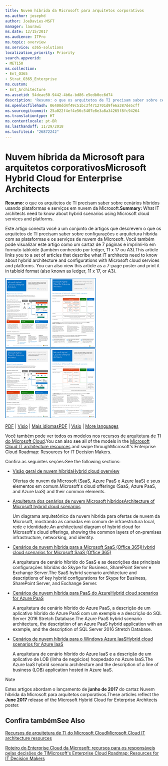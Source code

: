 ```yaml
---
title: Nuvem híbrida da Microsoft para arquitetos corporativos
ms.author: josephd
author: JoeDavies-MSFT
manager: laurawi
ms.date: 12/15/2017
ms.audience: ITPro
ms.topic: overview
ms.service: o365-solutions
localization_priority: Priority
search.appverid:
- MET150
ms.collection:
- Ent_O365
- Strat_O365_Enterprise
ms.custom:
- Ent_Architecture
ms.assetid: 54deae50-9442-4b6a-bd86-e5edb0ec6d74
description: 'Resumo: o que os arquitetos de TI precisam saber sobre cenários híbridos usando plataformas e serviços em nuvem da Microsoft.'
ms.openlocfilehash: 06400dd4f49c51bc3f4712701d9fe6a387de5cff
ms.sourcegitcommit: 25a022f4ef4e56c5407e8e3a8a34265f8fc94264
ms.translationtype: HT
ms.contentlocale: pt-BR
ms.lasthandoff: 11/29/2018
ms.locfileid: "26872242"
---
```

# <a name="microsoft-hybrid-cloud-for-enterprise-architects"></a><span data-ttu-id="c6167-103">Nuvem híbrida da Microsoft para arquitetos corporativos</span><span class="sxs-lookup"><span data-stu-id="c6167-103">Microsoft Hybrid Cloud for Enterprise Architects</span></span>

 <span data-ttu-id="c6167-104">**Resumo:** o que os arquitetos de TI precisam saber sobre cenários híbridos usando plataformas e serviços em nuvem da Microsoft.</span><span class="sxs-lookup"><span data-stu-id="c6167-104">**Summary:** What IT architects need to know about hybrid scenarios using Microsoft cloud services and platforms.</span></span>
  
<span data-ttu-id="c6167-p101">Este artigo conecta você a um conjunto de artigos que descrevem o que os arquitetos de TI precisam saber sobre configurações e arquitetura híbrida com as plataformas e os serviços de nuvem da Microsoft. Você também pode visualizar este artigo como um cartaz de 7 páginas e imprimi-lo em formato tabloide (também conhecido por ledger, 11 x 17 ou A3).</span><span class="sxs-lookup"><span data-stu-id="c6167-p101">This article links you to a set of articles that describe what IT architects need to know about hybrid architecture and configurations with Microsoft cloud services and platforms. You can also view this article as a 7-page poster and print it in tabloid format (also known as ledger, 11 x 17, or A3).</span></span>
  
<span data-ttu-id="c6167-107">[![Imagem em miniatura do modelo híbrido em nuvem da Microsoft](media/Hybrid-Poster/Hybrid-Cloud-Thumbnail.png)](https://www.microsoft.com/download/details.aspx?id=54424
)</span><span class="sxs-lookup"><span data-stu-id="c6167-107">[![Thumb image for the Microsoft hybrid cloud model](media/Hybrid-Poster/Hybrid-Cloud-Thumbnail.png)](https://www.microsoft.com/download/details.aspx?id=54424
)</span></span>
  
<span data-ttu-id="c6167-108">[PDF](https://go.microsoft.com/fwlink/p/?linkid=842082) | [Visio](https://go.microsoft.com/fwlink/p/?linkid=842083) | 
[Mais idiomas](https://www.microsoft.com/download/details.aspx?id=54424)</span><span class="sxs-lookup"><span data-stu-id="c6167-108">[PDF](https://go.microsoft.com/fwlink/p/?linkid=842082) | [Visio](https://go.microsoft.com/fwlink/p/?linkid=842083) | 
[More languages](https://www.microsoft.com/download/details.aspx?id=54424)</span></span>
  
<span data-ttu-id="c6167-109">Você também pode ver todos os modelos nos [recursos de arquitetura de TI do Microsoft Cloud](microsoft-cloud-it-architecture-resources.md).</span><span class="sxs-lookup"><span data-stu-id="c6167-109">You can also see all of the models in the [Microsoft Cloud IT architecture resources](microsoft-cloud-it-architecture-resources.md) and swipe throughMicrosoft's Enterprise Cloud Roadmap: Resources for IT Decision Makers.</span></span>
  
<span data-ttu-id="c6167-110">Confira as seguintes seções:</span><span class="sxs-lookup"><span data-stu-id="c6167-110">See the following sections:</span></span>
  
- [<span data-ttu-id="c6167-111">Visão geral de nuvem híbrida</span><span class="sxs-lookup"><span data-stu-id="c6167-111">Hybrid cloud overview</span></span>](hybrid-cloud-overview.md)
    
    <span data-ttu-id="c6167-112">Ofertas de nuvem da Microsoft (SaaS, Azure PaaS e Azure IaaS) e seus elementos em comum.</span><span class="sxs-lookup"><span data-stu-id="c6167-112">Microsoft's cloud offerings (SaaS, Azure PaaS, and Azure IaaS) and their common elements.</span></span>
    
- [<span data-ttu-id="c6167-113">Arquitetura dos cenários de nuvem Microsoft híbridos</span><span class="sxs-lookup"><span data-stu-id="c6167-113">Architecture of Microsoft hybrid cloud scenarios</span></span>](architecture-of-microsoft-hybrid-cloud-scenarios.md)
    
    <span data-ttu-id="c6167-114">Um diagrama arquitetônico da nuvem híbrida para ofertas de nuvem da Microsoft, mostrando as camadas em comum de infraestrutura local, rede e identidade.</span><span class="sxs-lookup"><span data-stu-id="c6167-114">An architectural diagram of hybrid cloud for Microsoft's cloud offerings, showing the common layers of on-premises infrastructure, networking, and identity.</span></span>
    
- [<span data-ttu-id="c6167-115">Cenários de nuvem híbrida para a Microsoft SaaS (Office 365)</span><span class="sxs-lookup"><span data-stu-id="c6167-115">Hybrid cloud scenarios for Microsoft SaaS (Office 365)</span></span>](hybrid-cloud-scenarios-for-microsoft-saas-office-365.md)
    
    <span data-ttu-id="c6167-116">A arquitetura de cenário híbrido do SaaS e as descrições das principais configurações híbridas do Skype for Business, SharePoint Server e Exchange Server.</span><span class="sxs-lookup"><span data-stu-id="c6167-116">The SaaS hybrid scenario architecture and descriptions of key hybrid configurations for Skype for Business, SharePoint Server, and Exchange Server.</span></span>
    
- [<span data-ttu-id="c6167-117">Cenários de nuvem híbrida para PaaS do Azure</span><span class="sxs-lookup"><span data-stu-id="c6167-117">Hybrid cloud scenarios for Azure PaaS</span></span>](hybrid-cloud-scenarios-for-azure-paas.md)
    
    <span data-ttu-id="c6167-118">A arquitetura de cenário híbrido do Azure PaaS, a descrição de um aplicativo híbrido do Azure PaaS com um exemplo e a descrição do SQL Server 2016 Stretch Database.</span><span class="sxs-lookup"><span data-stu-id="c6167-118">The Azure PaaS hybrid scenario architecture, the description of an Azure PaaS hybrid application with an example, and the description of SQL Server 2016 Stretch Database.</span></span>
    
- [<span data-ttu-id="c6167-119">Cenários de nuvem híbrida para o Windows Azure IaaS</span><span class="sxs-lookup"><span data-stu-id="c6167-119">Hybrid cloud scenarios for Azure IaaS</span></span>](hybrid-cloud-scenarios-for-azure-iaas.md)
    
    <span data-ttu-id="c6167-120">A arquitetura de cenário híbrido do Azure IaaS e a descrição de um aplicativo de LOB (linha de negócios) hospedado no Azure IaaS.</span><span class="sxs-lookup"><span data-stu-id="c6167-120">The Azure IaaS hybrid scenario architecture and the description of a line of business (LOB) application hosted in Azure IaaS.</span></span>
    
> [!NOTE]
> <span data-ttu-id="c6167-121">Estes artigos abordam o lançamento de **junho de 2017** do cartaz Nuvem híbrida da Microsoft para arquitetos corporativos.</span><span class="sxs-lookup"><span data-stu-id="c6167-121">These articles reflect the **June 2017** release of the Microsoft Hybrid Cloud for Enterprise Architects poster.</span></span>
  
## <a name="see-also"></a><span data-ttu-id="c6167-122">Confira também</span><span class="sxs-lookup"><span data-stu-id="c6167-122">See Also</span></span>

[<span data-ttu-id="c6167-123">Recursos de arquitetura de TI do Microsoft Cloud</span><span class="sxs-lookup"><span data-stu-id="c6167-123">Microsoft Cloud IT architecture resources</span></span>](microsoft-cloud-it-architecture-resources.md)

[<span data-ttu-id="c6167-124">Roteiro do Enterprise Cloud da Microsoft: recursos para os responsáveis pelas decisões de TI</span><span class="sxs-lookup"><span data-stu-id="c6167-124">Microsoft's Enterprise Cloud Roadmap: Resources for IT Decision Makers</span></span>](https://sway.com/FJ2xsyWtkJc2taRD)




